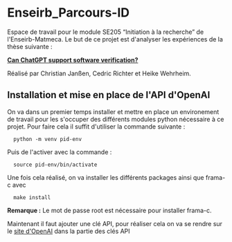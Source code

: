 # Enseirb_Parcours-ID

Espace de travail pour le module SE205 “Initiation à la recherche” de l'Enseirb-Matmeca. Le but de ce projet est d'analyser les expériences de la thèse suivante :

**[Can ChatGPT support software verification?
](https://arxiv.org/pdf/2311.02433.pdf)**

Réalisé par Christian Janßen, Cedric Richter et Heike Wehrheim.

## Installation et mise en place de l'API d'OpenAI

On va dans un premier temps installer et mettre en place un environement de travail pour les s'occuper des différents modules python nécessaire à ce projet. Pour faire cela il suffit d'utiliser la commande suivante :

```
  python -m venv pid-env
```

Puis de l'activer avec la commande :

```
  source pid-env/bin/activate
```

Une fois cela réalisé, on va installer les différents packages ainsi que frama-c avec

```
  make install
```
**Remarque :** Le mot de passe root est nécessaire pour installer frama-c.

Maintenant il faut ajouter une clé API, pour réaliser cela on va se rendre sur le [site d'OpenAI](https://platform.openai.com/api-keys) dans la partie des clés API
